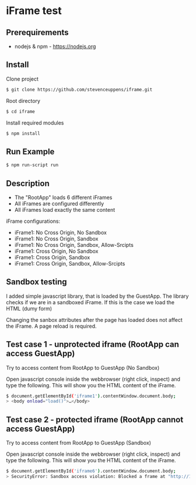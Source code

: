 # iFrame test

## Prerequirements

- nodejs & npm - https://nodejs.org

## Install

Clone project
```bash
$ git clone https://github.com/stevenceuppens/iframe.git
```

Root directory
```bash
$ cd iframe
```

Install required modules
```bash
$ npm install
```

## Run Example

```bash
$ npm run-script run
```

## Description

- The "RootApp" loads 6 different iFrames
- All iFrames are configured differently
- All iFrames load exactly the same content

iFrame configurations:

- iFrame1: No Cross Origin, No Sandbox
- iFrame1: No Cross Origin, Sandbox
- iFrame1: No Cross Origin, Sandbox, Allow-Srcipts
- iFrame1: Cross Origin, No Sandbox
- iFrame1: Cross Origin, Sandbox
- iFrame1: Cross Origin, Sandbox, Allow-Srcipts

## Sandbox testing
I added simple javascript library, that is loaded by the GuestApp. 
The library checks if we are in a sandboxed iFrame. If this is the case we load the HTML (dumy form)

Changing the sanbox attributes after the page has loaded does not affect the iFrame. A page reload is required.

## Test case 1 - unprotected iframe (RootApp can access GuestApp)

Try to access content from RootApp to GuestApp (No Sandbox)

Open javascript console inside the webbrowser (right click, inspect)
and type the following. This will show you the HTML content of the iFrame.

```bash
$ document.getElementById('iframe1').contentWindow.document.body;
> <body onload="load()">…</body>
```

## Test case 2 - protected iframe (RootApp cannot access GuestApp)

Try to access content from RootApp to GuestApp (Sandbox)

Open javascript console inside the webbrowser (right click, inspect)
and type the following. This will show you the HTML content of the iFrame.

```bash
$ document.getElementById('iframe6').contentWindow.document.body;
> SecurityError: Sandbox access violation: Blocked a frame at "http://127.0.0.1:3000" from accessing a cross-origin frame.  The frame being accessed is sandboxed and lacks the "allow-same-origin" flag.
```